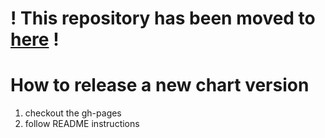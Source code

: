 # ! This repository has been moved to [here](https://github.com/codefresh-io/csdp-official) !

# How to release a new chart version
1. checkout the gh-pages
2. follow README instructions
